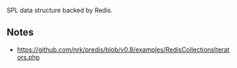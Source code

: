 SPL data structure backed by Redis.


## Notes

- https://github.com/nrk/predis/blob/v0.8/examples/RedisCollectionsIterators.php
